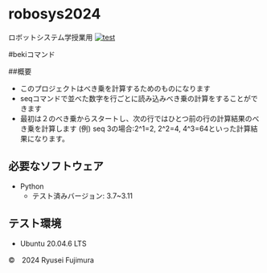 # robosys2024
ロボットシステム学授業用
[![test](https://github.com/mooto2525/robosys2024/actions/workflows/test.yml/badge.svg)](https://github.com/mooto2525/robosys2024/actions/workflows/test.yml)

#bekiコマンド

##概要

- このプロジェクトはべき乗を計算するためのものになります
- seqコマンドで並べた数字を行ごとに読み込みべき乗の計算をすることができます
- 最初は２のべき乗からスタートし、次の行ではひとつ前の行の計算結果のべき乗を計算します
(例) seq 3の場合:2^1=2, 2^2=4, 4^3=64といった計算結果になります。
## 必要なソフトウェア
- Python
  - テスト済みバージョン: 3.7~3.11


## テスト環境
- Ubuntu 20.04.6 LTS

©　2024 Ryusei Fujimura
